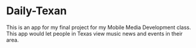 # Daily-Texan
This is an app for my final project for my Mobile Media Development class. This app would let people in Texas view music news and events in their area. 
